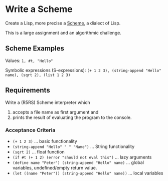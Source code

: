 # Write a Scheme

Create a Lisp, more precise a [Scheme](https://en.wikipedia.org/wiki/Scheme_(programming_language)), a dialect of Lisp.

This is a large assignment and an algorithmic challenge.

## Scheme Examples

Values: `1, #t, "Hello"`

Symbolic expressions (S-expressions): `(+ 1 2 3), (string-append "Hello" name), (sqrt 2), (list 1 2 3)`

## Requirements

Write a (R5RS) Scheme interpreter which 

1. accepts a file name as first argument and 
2. prints the result of evaluating the program to the console.

### Acceptance Criteria

* `(+ 1 2 3)` ... basic functionality
* `(string-append "Hello" " " "Name")` ... String functionality
* `(sqrt 2)` ... float function
* `(if #t (+ 1 2) (error "should not eval this")` ... lazy arguments
* `(define name "Peter") (string-append "Hello" name)` ... global variables, undefined/empty return value.
* `(let ((name "Peter")) (string-append "Hello" name))` ... local variables
